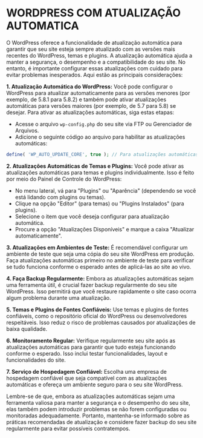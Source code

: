 # WORDPRESS COM ATUALIZAÇÃO AUTOMATICA
O WordPress oferece a funcionalidade de atualização automática para garantir que seu site esteja sempre atualizado com as versões mais recentes do WordPress, temas e plugins. A atualização automática ajuda a manter a segurança, o desempenho e a compatibilidade do seu site. No entanto, é importante configurar essas atualizações com cuidado para evitar problemas inesperados. Aqui estão as principais considerações:

**1. Atualização Automática do WordPress:**
Você pode configurar o WordPress para atualizar automaticamente para as versões menores (por exemplo, de 5.8.1 para 5.8.2) e também pode ativar atualizações automáticas para versões maiores (por exemplo, de 5.7 para 5.8) se desejar. Para ativar as atualizações automáticas, siga estas etapas:

- Acesse o arquivo `wp-config.php` do seu site via FTP ou Gerenciador de Arquivos.
- Adicione o seguinte código ao arquivo para habilitar as atualizações automáticas:

```php
define( 'WP_AUTO_UPDATE_CORE', true ); // Para atualizações automáticas do WordPress
```

**2. Atualizações Automáticas de Temas e Plugins:**
Você pode ativar as atualizações automáticas para temas e plugins individualmente. Isso é feito por meio do Painel de Controle do WordPress:

- No menu lateral, vá para "Plugins" ou "Aparência" (dependendo se você está lidando com plugins ou temas).
- Clique na opção "Editor" (para temas) ou "Plugins Instalados" (para plugins).
- Selecione o item que você deseja configurar para atualização automática.
- Procure a opção "Atualizações Disponíveis" e marque a caixa "Atualizar automaticamente".

**3. Atualizações em Ambientes de Teste:**
É recomendável configurar um ambiente de teste que seja uma cópia do seu site WordPress em produção. Faça atualizações automáticas primeiro no ambiente de teste para verificar se tudo funciona conforme o esperado antes de aplicá-las ao site ao vivo.

**4. Faça Backup Regularmente:**
Embora as atualizações automáticas sejam uma ferramenta útil, é crucial fazer backup regularmente do seu site WordPress. Isso permitirá que você restaure rapidamente o site caso ocorra algum problema durante uma atualização.

**5. Temas e Plugins de Fontes Confiáveis:**
Use temas e plugins de fontes confiáveis, como o repositório oficial do WordPress ou desenvolvedores respeitáveis. Isso reduz o risco de problemas causados por atualizações de baixa qualidade.

**6. Monitoramento Regular:**
Verifique regularmente seu site após as atualizações automáticas para garantir que tudo esteja funcionando conforme o esperado. Isso inclui testar funcionalidades, layout e funcionalidades do site.

**7. Serviço de Hospedagem Confiável:**
Escolha uma empresa de hospedagem confiável que seja compatível com as atualizações automáticas e ofereça um ambiente seguro para o seu site WordPress.

Lembre-se de que, embora as atualizações automáticas sejam uma ferramenta valiosa para manter a segurança e o desempenho do seu site, elas também podem introduzir problemas se não forem configuradas ou monitoradas adequadamente. Portanto, mantenha-se informado sobre as práticas recomendadas de atualização e considere fazer backup do seu site regularmente para evitar possíveis contratempos.